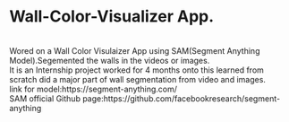 # Wall-Color-Visualizer App.
<br>
Wored on  a Wall Color Visulaizer App using SAM(Segment Anything Model).Segemented the walls in the videos or images.
<br>
It is an Internship project worked for 4 months onto this learned from scratch did a major part of wall segmentation from video and images.
<br>
link for model:https://segment-anything.com/
<br>
SAM official Github page:https://github.com/facebookresearch/segment-anything
